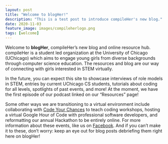 ```yaml
---
layout: post
title: "Welcome to blogHer!"
description: "This is a test post to introduce compileHer's new blog."
date: 2020-11-03
feature_image: images/compileherlogo.png
tags: [welcome]
---
```


Welcome to **blogHer**, compileHer’s new blog and online resource hub. compileHer is a student led organization at the University of Chicago (UChicago) which aims to engage young girls from diverse backgrounds through computer science education. The resources and blog are our way of connecting with girls interested in STEM virtually.

In the future, you can expect this site to showcase interviews of role models in STEM, entries by current UChicago CS students, tutorials about coding for all levels, spotlights of past events, and more! At the moment, we have the first episode of our podcast linked on our “Resources” page!

<!--more-->

Some other ways we are transitioning to a virtual environment include collaborating with [Code Your Chances](https://www.codeyourchances.com/) to teach coding workshops, hosting a virtual Google Hour of Code with professional software developers, and reformatting our annual Hackathon to be entirely online. For more information about these events, like us on [Facebook](https://www.facebook.com/compileHer/). And if you can’t make it to these, don’t worry: keep an eye out for blog posts debriefing them right here on blogHer!
